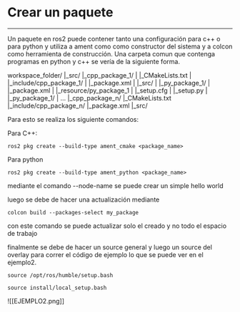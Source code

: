 # Crear un paquete

---

Un paquete en ros2 puede contener tanto una configuración para c++ o para python y utiliza a ament como como constructor del sistema y a colcon como herramienta de construcción.
Una carpeta comun que contenga programas en python y c++ se vería de la siguiente forma.

workspace_folder/
  |_src/
     |_cpp_package_1/
     |   |_CMakeLists.txt
     |   |_include/cpp_package_1/
     |   |_package.xml
     |   |_src/
     |
     |_py_package_1/
     |   |_package.xml
     |   |_resource/py_package_1
     |   |_setup.cfg
     |   |_setup.py
     |   |_py_package_1/
     | ...
     |_cpp_package_n/
        |_CMakeLists.txt
        |_include/cpp_package_n/
        |_package.xml
        |_src/
        
Para esto se realiza los siguiente comandos:

Para C++:

```
ros2 pkg create --build-type ament_cmake <package_name>
```

Para python

```
ros2 pkg create --build-type ament_python <package_name>
```

mediante el comando --node-name se puede crear un simple hello world

luego se debe de hacer una actualización mediante
```
colcon build --packages-select my_package
```

con este comando se puede actualizar solo el creado y no todo el espacio de trabajo

finalmente se debe de hacer un source general y luego un source del overlay para correr el código de ejemplo lo que se puede ver en el ejemplo2.

```
source /opt/ros/humble/setup.bash

source install/local_setup.bash
```

![[EJEMPLO2.png]]

